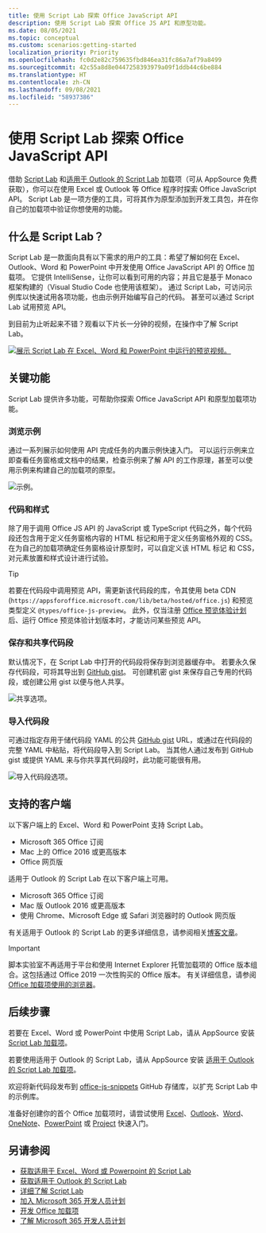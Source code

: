 ```yaml
---
title: 使用 Script Lab 探索 Office JavaScript API
description: 使用 Script Lab 探索 Office JS API 和原型功能。
ms.date: 08/05/2021
ms.topic: conceptual
ms.custom: scenarios:getting-started
localization_priority: Priority
ms.openlocfilehash: fc0d2e82c759635fbd846ea31fc86a7af79a8499
ms.sourcegitcommit: 42c55a8d8e0447258393979a09f1ddb44c6be884
ms.translationtype: HT
ms.contentlocale: zh-CN
ms.lasthandoff: 09/08/2021
ms.locfileid: "58937386"
---
```

# <a name="explore-office-javascript-api-using-script-lab"></a>使用 Script Lab 探索 Office JavaScript API

借助 [Script Lab](https://appsource.microsoft.com/product/office/WA104380862) 和[适用于 Outlook 的 Script Lab](https://appsource.microsoft.com/product/office/WA200001603) 加载项（可从 AppSource 免费获取），你可以在使用 Excel 或 Outlook 等 Office 程序时探索 Office JavaScript API。 Script Lab 是一项方便的工具，可将其作为原型添加到开发工具包，并在你自己的加载项中验证你想使用的功能。

## <a name="what-is-script-lab"></a>什么是 Script Lab？

Script Lab 是一款面向具有以下需求的用户的工具：希望了解如何在 Excel、Outlook、Word 和 PowerPoint 中开发使用 Office JavaScript API 的 Office 加载项。 它提供 IntelliSense，让你可以看到可用的内容；并且它是基于 Monaco 框架构建的（Visual Studio Code 也使用该框架）。 通过 Script Lab，可访问示例库以快速试用各项功能，也由示例开始编写自己的代码。 甚至可以通过 Script Lab 试用预览 API。

到目前为止听起来不错？观看以下片长一分钟的视频，在操作中了解 Script Lab。

[![展示 Script Lab 在 Excel、Word 和 PowerPoint 中运行的预览视频。](../images/screenshot-wide-youtube.png 'Script Lab 预览视频。')](https://aka.ms/scriptlabvideo)

## <a name="key-features"></a>关键功能

Script Lab 提供许多功能，可帮助你探索 Office JavaScript API 和原型加载项功能。

### <a name="explore-samples"></a>浏览示例

通过一系列展示如何使用 API 完成任务的内置示例快速入门。 可以运行示例来立即查看任务窗格或文档中的结果，检查示例来了解 API 的工作原理，甚至可以使用示例来构建自己的加载项的原型。

![示例。](../images/script-lab-samples.jpg)

### <a name="code-and-style"></a>代码和样式

除了用于调用 Office JS API 的 JavaScript 或 TypeScript 代码之外，每个代码段还包含用于定义任务窗格内容的 HTML 标记和用于定义任务窗格外观的 CSS。 在为自己的加载项确定任务窗格设计原型时，可以自定义该 HTML 标记 和 CSS，对元素放置和样式设计进行试验。

> [!TIP]
> 若要在代码段中调用预览 API，需更新该代码段的库，令其使用 beta CDN (`https://appsforoffice.microsoft.com/lib/beta/hosted/office.js`) 和预览类型定义 `@types/office-js-preview`。 此外，仅当注册 [Office 预览体验计划](https://insider.office.com)后、运行 Office 预览体验计划版本时，才能访问某些预览 API。

### <a name="save-and-share-snippets"></a>保存和共享代码段

默认情况下，在 Script Lab 中打开的代码段将保存到浏览器缓存中。 若要永久保存代码段，可将其导出到 [GitHub gist](https://gist.github.com)。 可创建机密 gist 来保存自己专用的代码段，或创建公用 gist 以便与他人共享。

![共享选项。](../images/script-lab-share.jpg)

### <a name="import-snippets"></a>导入代码段

可通过指定存用于储代码段 YAML 的公共 [GitHub gist](https://gist.github.com) URL，或通过在代码段的完整 YAML 中粘贴，将代码段导入到 Script Lab。 当其他人通过发布到 GitHub gist 或提供 YAML 来与你共享其代码段时，此功能可能很有用。

![导入代码段选项。](../images/script-lab-import-snippet.jpg)

## <a name="supported-clients"></a>支持的客户端

以下客户端上的 Excel、Word 和 PowerPoint 支持 Script Lab。

- Microsoft 365 Office 订阅
- Mac 上的 Office 2016 或更高版本
- Office 网页版

适用于 Outlook 的 Script Lab 在以下客户端上可用。

- Microsoft 365 Office 订阅
- Mac 版 Outlook 2016 或更高版本
- 使用 Chrome、Microsoft Edge 或 Safari 浏览器时的 Outlook 网页版

有关适用于 Outlook 的 Script Lab 的更多详细信息，请参阅相关[博客文章](https://developer.microsoft.com/outlook/blogs/script-lab-now-supports-outlook/)。

> [!IMPORTANT]
> 脚本实验室不再适用于平台和使用 Internet Explorer 托管加载项的 Office 版本组合。这包括通过 Office 2019 一次性购买的 Office 版本。 有关详细信息，请参阅 [Office 加载项使用的浏览器](../concepts/browsers-used-by-office-web-add-ins.md)。

## <a name="next-steps"></a>后续步骤

若要在 Excel、Word 或 PowerPoint 中使用 Script Lab，请从 AppSource 安装 [Script Lab 加载项](https://appsource.microsoft.com/product/office/WA104380862)。

若要使用适用于 Outlook 的 Script Lab，请从 AppSource 安装 [适用于 Outlook 的 Script Lab 加载项](https://appsource.microsoft.com/product/office/wa200001603)。

欢迎将新代码段发布到 [office-js-snippets](https://github.com/OfficeDev/office-js-snippets#office-js-snippets) GitHub 存储库，以扩充 Script Lab 中的示例库。

准备好创建你的首个 Office 加载项时，请尝试使用 [Excel](../quickstarts/excel-quickstart-jquery.md)、[Outlook](../quickstarts/outlook-quickstart.md)、[Word](../quickstarts/word-quickstart.md)、[OneNote](../quickstarts/onenote-quickstart.md)、[PowerPoint](../quickstarts/powerpoint-quickstart.md) 或 [Project](../quickstarts/project-quickstart.md) 快速入门。

## <a name="see-also"></a>另请参阅

- [获取适用于 Excel、Word 或 Powerpoint 的 Script Lab](https://appsource.microsoft.com/product/office/WA104380862)
- [获取适用于 Outlook 的 Script Lab](https://appsource.microsoft.com/product/office/wa200001603)
- [详细了解 Script Lab](https://github.com/OfficeDev/script-lab#script-lab-a-microsoft-garage-project)
- [加入 Microsoft 365 开发人员计划](https://developer.microsoft.com/office/dev-program)
- [开发 Office 加载项](../develop/develop-overview.md)
- [了解 Microsoft 365 开发人员计划](https://developer.microsoft.com/microsoft-365/dev-program)
